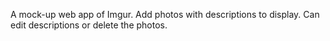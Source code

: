 A mock-up web app of Imgur.
Add photos with descriptions to display. Can edit descriptions or delete the photos.